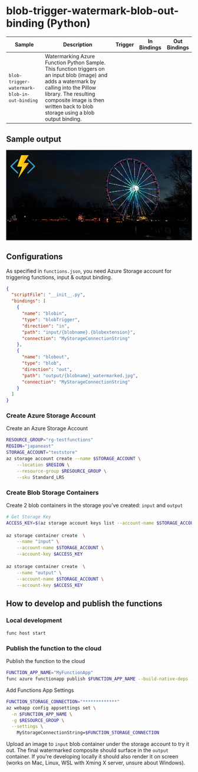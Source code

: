 # blob-trigger-watermark-blob-out-binding (Python)

| Sample | Description | Trigger | In Bindings | Out Bindings
| ------------- | ------------- | ------------- | ----------- | ----------- |
| `blob-trigger-watermark-blob-in-out-binding` | Watermarking Azure Function Python Sample. This function triggers on an input blob (image) and adds a watermark by calling into the Pillow library. The resulting composite image is then written back to blob storage using a blob output binding.

## Sample output
![](sample.jpg)

## Configurations
As specified in `functions.json`, you need Azure Storage account for triggering functions, input & output binding.

```json
{
  "scriptFile": "__init__.py",
  "bindings": [
    {
      "name": "blobin",
      "type": "blobTrigger",
      "direction": "in",
      "path": "input/{blobname}.{blobextension}",
      "connection": "MyStorageConnectionString"
    },
    {
      "name": "blobout",
      "type": "blob",
      "direction": "out",
      "path": "output/{blobname}_watermarked.jpg",
      "connection": "MyStorageConnectionString"
    }
  ]
}
```

### Create Azure Storage Account

Create an Azure Storage Account
```sh
RESOURCE_GROUP="rg-testfunctions"
REGION="japaneast"
STORAGE_ACCOUNT="teststore"
az storage account create --name $STORAGE_ACCOUNT \
    --location $REGION \
    --resource-group $RESOURCE_GROUP \
    --sku Standard_LRS
```

### Create Blob Storage Containers

Create 2 blob containers in the storage you've created: `input` and `output`
```sh
# Get Storage Key
ACCESS_KEY=$(az storage account keys list --account-name $STORAGE_ACCOUNT --resource-group $RESOURCE_GROUP --output tsv |head -1 | awk '{print $3}')

az storage container create  \
    --name "input" \
    --account-name $STORAGE_ACCOUNT \
    --account-key $ACCESS_KEY

az storage container create  \
    --name "output" \
    --account-name $STORAGE_ACCOUNT \
    --account-key $ACCESS_KEY
```

## How to develop and publish the functions

### Local development

```sh
func host start
```

### Publish the function to the cloud

Publish the function to the cloud
```sh
FUNCTION_APP_NAME="MyFunctionApp"
func azure functionapp publish $FUNCTION_APP_NAME --build-native-deps --no-bundler
```

Add Functions App Settings
```sh
FUNCTION_STORAGE_CONNECTION="*************"
az webapp config appsettings set \
  -n $FUNCTION_APP_NAME \
  -g $RESOURCE_GROUP \
  --settings \
    MyStorageConnectionString=$FUNCTION_STORAGE_CONNECTION
```

Upload an image to `input` blob container under the storage account to try it out. The final watermarked composite should surface in the `output` container. If you're developing locally it should also render it on screen (works on Mac, Linux, WSL with Xming X server, unsure about Windows).